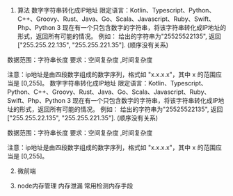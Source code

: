 1. 算法
数字字符串转化成IP地址
限定语言：Kotlin、Typescript、Python、C++、Groovy、Rust、Java、Go、Scala、Javascript、Ruby、Swift、Php、Python 3
现在有一个只包含数字的字符串，将该字符串转化成IP地址的形式，返回所有可能的情况。
例如：
给出的字符串为"25525522135",
返回["255.255.22.135", "255.255.221.35"]. (顺序没有关系)

数据范围：字符串长度 
要求：空间复杂度 ,时间复杂度 

注意：ip地址是由四段数字组成的数字序列，格式如 "x.x.x.x"，其中 x 的范围应当是 [0,255]。
数字字符串转化成IP地址
限定语言：Kotlin、Typescript、Python、C++、Groovy、Rust、Java、Go、Scala、Javascript、Ruby、Swift、Php、Python 3
现在有一个只包含数字的字符串，将该字符串转化成IP地址的形式，返回所有可能的情况。
例如：
给出的字符串为"25525522135",
返回["255.255.22.135", "255.255.221.35"]. (顺序没有关系)

数据范围：字符串长度 
要求：空间复杂度 ,时间复杂度 

注意：ip地址是由四段数字组成的数字序列，格式如 "x.x.x.x"，其中 x 的范围应当是 [0,255]。

2.  微前端
    
3.  node内存管理  内存泄漏 常用检测内存手段


